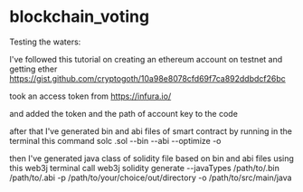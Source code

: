 # blockchain_voting
Testing the waters:

I've followed this tutorial on creating an ethereum account on testnet and getting ether
https://gist.github.com/cryptogoth/10a98e8078cfd69f7ca892ddbdcf26bc 
 
 took an access token from
 https://infura.io/ 
  
 and added the token and the path of account key to the code
 
 after that I've generated bin and abi files of smart contract
 by running in the terminal this command
 solc <contract>.sol --bin --abi --optimize -o <output-dir>
 
 then I've generated java class of solidity file based on bin and abi files
 using this web3j terminal call
 web3j solidity generate --javaTypes /path/to/<smart-contract>.bin  /path/to/<smart-contract>.abi
  -p  /path/to/your/choice/out/directory -o /path/to/src/main/java
  
  
